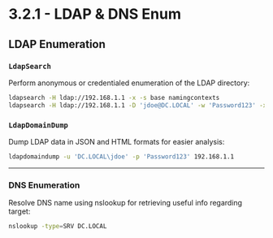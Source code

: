 # 3.2.1 - LDAP & DNS Enum

## **LDAP Enumeration** <a href="#ldap-enumeration" id="ldap-enumeration"></a>

### **`LdapSearch`** <a href="#ldapsearch" id="ldapsearch"></a>

Perform anonymous or credentialed enumeration of the LDAP directory:

```bash
ldapsearch -H ldap://192.168.1.1 -x -s base namingcontexts
ldapsearch -H ldap://192.168.1.1 -D 'jdoe@DC.LOCAL' -w 'Password123' -x -b "DC=DC,DC=LOCAL"
```

### **`LdapDomainDump`** <a href="#ldapdomaindump" id="ldapdomaindump"></a>

Dump LDAP data in JSON and HTML formats for easier analysis:

```bash
ldapdomaindump -u 'DC.LOCAL\jdoe' -p 'Password123' 192.168.1.1
```

***

### DNS Enumeration <a href="#dns-enumeration" id="dns-enumeration"></a>

Resolve DNS name using nslookup for retrieving useful info regarding target:

```bash
nslookup -type=SRV DC.LOCAL
```

